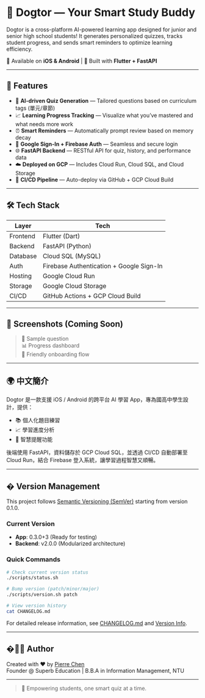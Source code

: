# 🐶 Dogtor — Your Smart Study Buddy

Dogtor is a cross-platform AI-powered learning app designed for junior and senior high school students!
It generates personalized quizzes, tracks student progress, and sends smart reminders to optimize learning efficiency.

📱 Available on **iOS & Android** | 🧠 Built with **Flutter + FastAPI**

---

## 🚀 Features

- 🧠 **AI-driven Quiz Generation** — Tailored questions based on curriculum tags (單元/章節)
- 📈 **Learning Progress Tracking** — Visualize what you’ve mastered and what needs more work
- ⏰ **Smart Reminders** — Automatically prompt review based on memory decay
- 🔐 **Google Sign-In + Firebase Auth** — Seamless and secure login
- 🌐 **FastAPI Backend** — RESTful API for quiz, history, and performance data
- ☁️ **Deployed on GCP** — Includes Cloud Run, Cloud SQL, and Cloud Storage
- 🔄 **CI/CD Pipeline** — Auto-deploy via GitHub + GCP Cloud Build

---

## 🛠️ Tech Stack

| Layer        | Tech                                       |
|--------------|--------------------------------------------|
| Frontend     | Flutter (Dart)                             |
| Backend      | FastAPI (Python)                           |
| Database     | Cloud SQL (MySQL)                          |
| Auth         | Firebase Authentication + Google Sign-In   |
| Hosting      | Google Cloud Run                           |
| Storage      | Google Cloud Storage                       |
| CI/CD        | GitHub Actions + GCP Cloud Build           |

---

## 📸 Screenshots (Coming Soon)

> 🧪 Sample question  
> 📊 Progress dashboard  
> 🐾 Friendly onboarding flow

---

## 🌍 中文簡介

Dogtor 是一款支援 iOS / Android 的跨平台 AI 學習 App，專為國高中學生設計，提供：

- 📚 個人化題目練習
- 📈 學習進度分析
- 🔔 智慧提醒功能

後端使用 FastAPI，資料儲存於 GCP Cloud SQL，並透過 CI/CD 自動部署至 Cloud Run，結合 Firebase 登入系統，讓學習過程智慧又順暢。

---

## � Version Management

This project follows [Semantic Versioning (SemVer)](https://semver.org/) starting from version 0.1.0.

### Current Version
- **App**: 0.3.0+3 (Ready for testing)
- **Backend**: v2.0.0 (Modularized architecture)

### Quick Commands
```bash
# Check current version status
./scripts/status.sh

# Bump version (patch/minor/major)
./scripts/version.sh patch

# View version history
cat CHANGELOG.md
```

For detailed release information, see [CHANGELOG.md](CHANGELOG.md) and [Version Info](docs/VERSION_INFO.md).

---

## �👨‍💻 Author

Created with ❤️ by [Pierre Chen](https://github.com/ntupierre)  
Founder @ Superb Education | B.B.A in Information Management, NTU

---

> 🎯 Empowering students, one smart quiz at a time.
